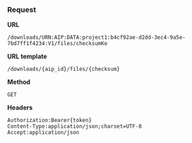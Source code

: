 ### Request

**URL**

`/downloads/URN:AIP:DATA:project1:b4cf92ae-d2dd-3ec4-9a5e-7bd7ff1f4234:V1/files/checksumKo`

**URL template**

`/downloads/{aip_id}/files/{checksum}`

**Method**

`GET`

**Headers**

`Authorization:Bearer{token}`  
`Content-Type:application/json;charset=UTF-8`  
`Accept:application/json`  
